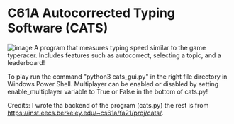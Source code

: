 # C61A Autocorrected Typing Software (CATS)
![image](https://user-images.githubusercontent.com/25497318/183310090-bdecc835-290f-4d20-a23f-b4b267ae4b88.png)
A program that measures typing speed similar to the game typeracer. Includes features such as autocorrect, selecting a topic, and a leaderboard! 

To play run the command "python3 cats_gui.py" in the right file directory in Windows Power Shell. Multiplayer can be enabled or disabled by setting enable_multiplayer variable to True or False in the bottom of cats.py!

Credits: I wrote tha backend of the program (cats.py) the rest is from https://inst.eecs.berkeley.edu/~cs61a/fa21/proj/cats/.
